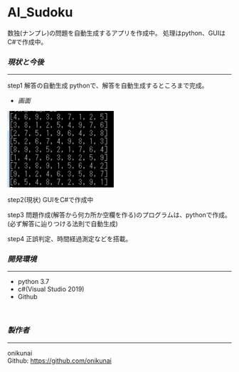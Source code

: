 # **AI_Sudoku**
数独(ナンプレ)の問題を自動生成するアプリを作成中。
処理はpython、GUIはC#で作成中。

### *現状と今後*
---
step1
解答の自動生成
  pythonで、解答を自動生成するところまで完成。
* *画面*
<img width="240" alt="画像の読み込み失敗" src='./demo/images/sample01.png'>
<br>

step2(現状)
GUIをC#で作成中

step3
問題作成(解答から何カ所か空欄を作る)のプログラムは、pythonで作成。
(必ず解答に辿りつける法則で自動生成)

step4
正誤判定、時間経過測定などを搭載。


### *開発環境*
---
* python 3.7
* c#(Visual Studio 2019)
* Github

<br>

### *製作者*
---
onikunai  
Github: https://github.com/onikunai  


